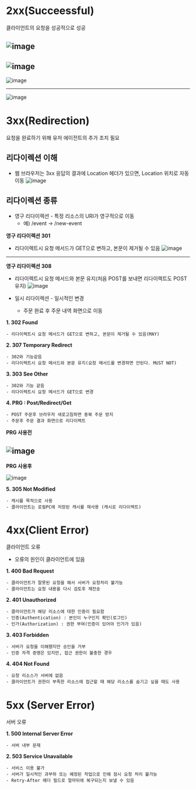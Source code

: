 # 2xx(Succeessful)
클라이언트의 요청을 성공적으로 성공

![image](https://user-images.githubusercontent.com/59104703/167559933-f28dbc28-d972-4fa6-b05b-f695b230f163.png)
---
![image](https://user-images.githubusercontent.com/59104703/167560031-2dace419-fa0d-47c7-b72b-06b163fc23c7.png)
---
![image](https://user-images.githubusercontent.com/59104703/167560055-391f11ca-4c16-475c-8e0b-79ecc6661602.png)

---
![image](https://user-images.githubusercontent.com/59104703/167560068-ac244a0f-0623-4e94-9e17-0f8786f2cc03.png)



# 3xx(Redirection)
요청을 완료하기 위해 유저 에이전트의 추가 조치 필요

## 리다이렉션 이해
- 웹 브라우저는 3xx 응답의 결과에 Location 헤더가 있으면, Location 위치로 자동 이동
![image](https://user-images.githubusercontent.com/59104703/167560591-4a1e2f11-6c63-42bb-a409-bbd2664976be.png)

## 리다이렉션 종류
- 영구 리다이렉션 - 특정 리소스의 URI가 영구적으로 이동
  - 예) /event -> /new-event

__영구 리다이렉션 301__
- 리다이렉트시 요청 메서드가 GET으로 변하고, 본문이 제거될 수 있음
![image](https://user-images.githubusercontent.com/59104703/167561368-4d72014c-fdde-42d9-a4f4-aa29032b2c85.png)
  
---

__영구 리다이렉션 308__
- 리다이렉트시 요청 메서드와 본문 유지(처음 POST를 보내면 리다이렉트도 POST 유지)
![image](https://user-images.githubusercontent.com/59104703/167561422-3a8d451b-3255-4fcf-9abc-18fb0d0e1f54.png)

- 일시 리다이렉션 - 일시적인 변경
  - 주문 완료 후 주문 내역 화면으로 이동

**1. 302 Found**

    - 리다이렉트시 요청 메서드가 GET으로 변하고, 본문이 제거될 수 있음(MAY)
    
**2. **307 Temporary Redirect****

    - 302와 기능같음
    - 리다이렉트시 요청 메서드와 본문 유지(요청 메서드를 변경하면 안된다. MUST NOT)
    
**3. **303 See Other****

    - 302와 기능 같음
    - 리다이렉트시 요청 메서드가 GET으로 변경
    
**4. **PRG : Post/Redirect/Get****

    - POST 주문후 브라우저 새로고침하면 중복 주문 방지
    - 주문후 주문 결과 화면으로 리다이렉트

  **PRG 사용전**

  ![image](https://user-images.githubusercontent.com/59104703/167565045-1ee6ff2d-c3bb-4ff0-bca0-339947651e37.png)
  ---
  **PRG 사용후**

  ![image](https://user-images.githubusercontent.com/59104703/167565196-7f52a191-7334-4e41-bf83-b0b188baf826.png)

**5. 305 Not Modified**

    - 캐시를 목적으로 사용
    - 클라이언트는 로컬PC에 저장된 캐시를 재사용 (캐시로 리다이렉트)



# 4xx(Client Error)
클라이언트 오류
- 오류의 원인이 클라이언트에 있음

**1. 400 Bad Request**

    - 클라이언트가 잘못된 요청을 해서 서버가 요청처리 불가능
    - 클라이언트는 요청 내용을 다시 검토후 재전송
    
**2. 401 Unauthorized**

    - 클라이언트가 해당 리소스에 대한 인증이 필요함
    - 인증(Authentication) : 본인이 누구인지 확인(로그인)
    - 인가(Authorization) : 권한 부여(인증이 있어야 인가가 있음)

**3. 403 Forbidden**

    - 서버가 요청을 이해했지만 승인을 거부
    - 인증 자격 증명은 있지만, 접근 권한이 불충한 경우

**4. 404 Not Found**

    - 요청 리소스가 서버에 없음
    - 클라이언트가 권한이 부족한 리소스에 접근할 때 해당 리소스를 숨기고 싶을 때도 사용
    
    
# 5xx (Server Error)
서버 오류

**1. 500 Internal Server Error**

    - 서버 내부 문제
    
**2. 503 Service Unavailable**

    - 서비스 이용 불가
    - 서버가 일시적인 과부하 또는 예정된 작업으로 인해 잠시 요청 처리 불가능
    - Retry-After 헤더 필드로 얼마뒤에 복구되는지 보낼 수 있음


